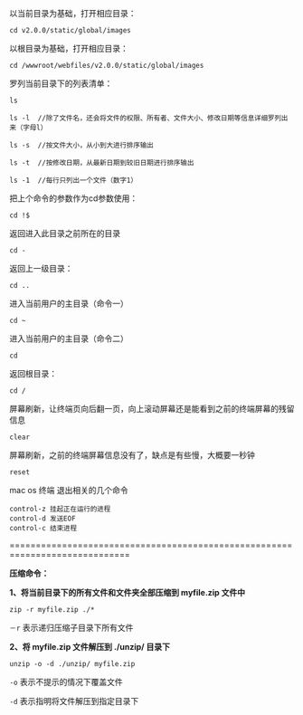 
以当前目录为基础，打开相应目录：

	cd v2.0.0/static/global/images

以根目录为基础，打开相应目录：

	cd /wwwroot/webfiles/v2.0.0/static/global/images

罗列当前目录下的列表清单：

	ls

	ls -l  //除了文件名，还会将文件的权限、所有者、文件大小、修改日期等信息详细罗列出来（字母l）

	ls -s  //按文件大小，从小到大进行排序输出

	ls -t  //按修改日期，从最新日期到较旧日期进行排序输出

	ls -1  //每行只列出一个文件（数字1）

把上个命令的参数作为cd参数使用：

	cd !$

返回进入此目录之前所在的目录

	cd -

返回上一级目录：

	cd ..

进入当前用户的主目录（命令一）

	cd ~

进入当前用户的主目录（命令二）

	cd

返回根目录：

	cd /

屏幕刷新，让终端页向后翻一页，向上滚动屏幕还是能看到之前的终端屏幕的残留信息

	clear

屏幕刷新，之前的终端屏幕信息没有了，缺点是有些慢，大概要一秒钟

	reset

mac os  终端 退出相关的几个命令

	control-z 挂起正在运行的进程
	control-d 发送EOF
	control-c 结束进程


=============================================================================

**压缩命令：**


**1、将当前目录下的所有文件和文件夹全部压缩到 myfile.zip 文件中**

	zip -r myfile.zip ./*

`－r` 表示递归压缩子目录下所有文件


**2、将 myfile.zip 文件解压到 ./unzip/ 目录下**

	unzip -o -d ./unzip/ myfile.zip

`-o` 表示不提示的情况下覆盖文件

`-d` 表示指明将文件解压到指定目录下
